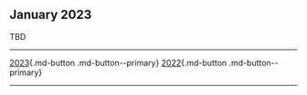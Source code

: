 
## January 2023

TBD

---

[2023](./2023_news.md){.md-button .md-button--primary} [2022](./2022_news.md){.md-button .md-button--primary} 

---

